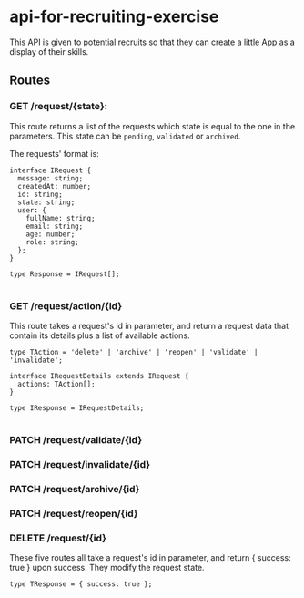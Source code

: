 # api-for-recruiting-exercise
This API is given to potential recruits so that they can create a little App as a display of their skills.

## Routes

### GET /request/{state}:
This route returns a list of the requests which state is equal to the one in the parameters.
This state can be `pending`, `validated` or `archived`.

The requests' format is:
```
interface IRequest {
  message: string;
  createdAt: number;
  id: string;
  state: string;
  user: {
    fullName: string;
    email: string;
    age: number;
    role: string;
  };
}

type Response = IRequest[];
```

#

### GET /request/action/{id}
This route takes a request's id in parameter, and return a request data that contain its details plus a list of available actions.

```
type TAction = 'delete' | 'archive' | 'reopen' | 'validate' | 'invalidate';

interface IRequestDetails extends IRequest {
  actions: TAction[];
}

type IResponse = IRequestDetails;

```

#

### PATCH /request/validate/{id}
### PATCH /request/invalidate/{id}
### PATCH /request/archive/{id}
### PATCH /request/reopen/{id}
### DELETE /request/{id}
These five routes all take a request's id in parameter, and return { success: true } upon success.
They modify the request state.

```
type TResponse = { success: true };
```
